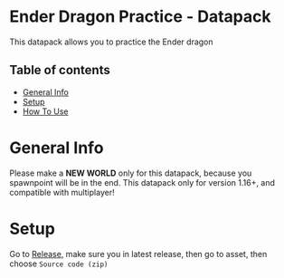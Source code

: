 # Ender Dragon Practice - Datapack

This datapack allows you to practice the Ender dragon

## Table of contents

-   [General Info](#general-info)
-   [Setup](#setup)
-   [How To Use](#how-to-use)

# General Info

Please make a **NEW WORLD** only for this datapack, because you spawnpoint will be in the end. This datapack only for version 1.16+, and compatible with multiplayer!

# Setup

Go to [Release](https://github.com/barraIhsan/enderdragon/releases), make sure you in latest release, then go to asset, then choose `Source code (zip)`
